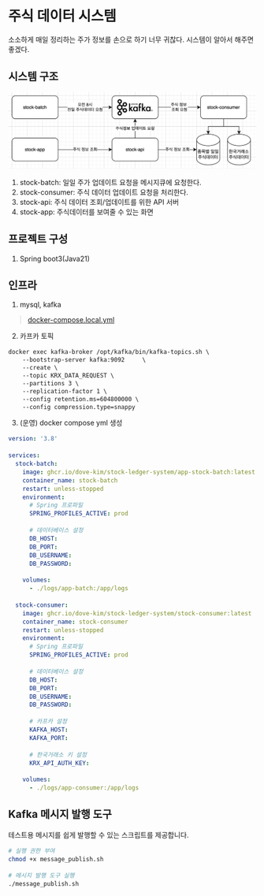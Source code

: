 # 주식 데이터 시스템
소소하게 매일 정리하는 주가 정보를 손으로 하기 너무 귀찮다.
시스템이 알아서 해주면 좋겠다.

## 시스템 구조
![img.png](./doc/system.png)
1. stock-batch: 일일 주가 업데이트 요청을 메시지큐에 요청한다.
2. stock-consumer: 주식 데이터 업데이트 요청을 처리한다.
3. stock-api: 주식 데이터 조회/업데이트를 위한 API 서버
4. stock-app: 주식데이터를 보여줄 수 있는 화면

## 프로젝트 구성
1. Spring boot3(Java21)

## 인프라
1. mysql, kafka
>[docker-compose.local.yml](./docker-compose.local.yml)
2. 카프카 토픽 
```shell
docker exec kafka-broker /opt/kafka/bin/kafka-topics.sh \
    --bootstrap-server kafka:9092     \
    --create \
    --topic KRX_DATA_REQUEST \
    --partitions 3 \
    --replication-factor 1 \
    --config retention.ms=604800000 \
    --config compression.type=snappy

```
3. (운영) docker compose yml 생성

```yaml
version: '3.8'

services:
  stock-batch:
    image: ghcr.io/dove-kim/stock-ledger-system/app-stock-batch:latest
    container_name: stock-batch
    restart: unless-stopped
    environment:
      # Spring 프로파일
      SPRING_PROFILES_ACTIVE: prod

      # 데이터베이스 설정
      DB_HOST:
      DB_PORT:
      DB_USERNAME:
      DB_PASSWORD:

    volumes:
      - ./logs/app-batch:/app/logs

  stock-consumer:
    image: ghcr.io/dove-kim/stock-ledger-system/stock-consumer:latest
    container_name: stock-consumer
    restart: unless-stopped
    environment:
      # Spring 프로파일
      SPRING_PROFILES_ACTIVE: prod

      # 데이터베이스 설정
      DB_HOST:
      DB_PORT:
      DB_USERNAME: 
      DB_PASSWORD:
        
      # 카프카 설정
      KAFKA_HOST:
      KAFKA_PORT:

      # 한국거래소 키 설정
      KRX_API_AUTH_KEY: 
      
    volumes:
      - ./logs/app-consumer:/app/logs
```

## Kafka 메시지 발행 도구

테스트용 메시지를 쉽게 발행할 수 있는 스크립트를 제공합니다.

```bash
# 실행 권한 부여
chmod +x message_publish.sh

# 메시지 발행 도구 실행
./message_publish.sh
```
